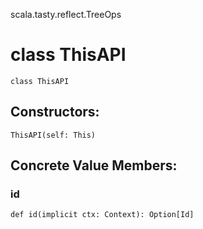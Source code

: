 scala.tasty.reflect.TreeOps
# class ThisAPI

<pre><code class="language-scala" >class ThisAPI</pre></code>
## Constructors:
<pre><code class="language-scala" >ThisAPI(self: This)</pre></code>

## Concrete Value Members:
### id
<pre><code class="language-scala" >def id(implicit ctx: Context): Option[Id]</pre></code>

